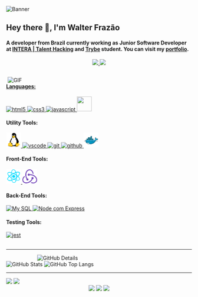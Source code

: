 ![Banner](https://res.cloudinary.com/superfolio/image/upload/v1620689979/68747470733a2f2f692e70696e696d672e636f6d2f6f726967696e616c732f63362f33332f63322f63363333633230656465383266306530636564376435373064626533613166332e676966_yjuh2s.gif)

## Hey there 👋, I'm Walter Frazão

#### A developer from Brazil currently working as Junior Software Developer at [INTERA | Talent Hacking](https://www.linkedin.com/company/byintera/mycompany/) and [Trybe](https://www.linkedin.com/school/betrybe/) student. You can visit my <a href="https://waltertnfc.github.io/portfolio/" target="_blank">portfolio</a>.
<div align="center">
  <a href="https://github.com/WalterTNFC">
  <img height="180em" src="https://github-readme-stats.vercel.app/api?username=WalterTNFC&show_icons=true&theme=dracula&include_all_commits=true&count_private=true"/>
  <img height="180em" src="https://github-readme-stats.vercel.app/api/top-langs/?username=WalterTNFC&layout=compact&langs_count=7&theme=dracula"/>
</div>

<!-- <div style="display: inline_block"><br> -->
<!--   <img align="center" alt="Rafa-Js" height="30" width="40" src="https://raw.githubusercontent.com/devicons/devicon/master/icons/javascript/javascript-plain.svg"> -->
<!--   <img align="center" alt="Rafa-Ts" height="30" width="40" src="https://raw.githubusercontent.com/devicons/devicon/master/icons/typescript/typescript-plain.svg"> -->
<!--   <img align="center" alt="Rafa-React" height="30" width="40" src="https://raw.githubusercontent.com/devicons/devicon/master/icons/react/react-original.svg"> -->
<!--   <img align="center" alt="Rafa-HTML" height="30" width="40" src="https://raw.githubusercontent.com/devicons/devicon/master/icons/html5/html5-original.svg"> -->
<!--   <img align="center" alt="Rafa-CSS" height="30" width="40" src="https://raw.githubusercontent.com/devicons/devicon/master/icons/css3/css3-original.svg"> -->
<!--   <img align="center" alt="Rafa-Python" height="30" width="40" src="https://raw.githubusercontent.com/devicons/devicon/master/icons/python/python-original.svg"> -->
<!--   <img align="center" alt="Rafa-Csharp" height="30" width="40" src="https://raw.githubusercontent.com/devicons/devicon/master/icons/csharp/csharp-original.svg">
  <img align="right" alt="Rafa-pic" height="150" style="border-radius:50px;" src="Downloads/image.png> -->
<!-- </div> -->
 
 ##
 
<!-- Programming Languages and Tools -->
<div>
<img align="right" alt="GIF" src="https://octodex.github.com/images/adventure-cat.png" width="500px"/>
<h4 align="left">Languages:</h4>

<p align="left">
 <!-- HTML -->
<a href="https://www.w3.org/html/" target="_blank"> <img src="https://raw.githubusercontent.com/ShahriarShafin/ShahriarShafin/main/Assets/html.gif" alt="html5" width="40" height="40"/> </a>
 <!-- CSS  -->
<a href="https://www.w3schools.com/css/" target="_blank"> <img src="https://raw.githubusercontent.com/ShahriarShafin/ShahriarShafin/main/Assets/css.gif" alt="css3" width="40" height="40"/> </a>
 <!-- JavaScript -->
<a href="https://devdocs.io/javascript/" target="_blank"> <img src="https://raw.githubusercontent.com/ShahriarShafin/ShahriarShafin/main/Assets/js.webp" alt="javascript" width="40" height="40"/> </a>
 <!-- TypeScript -->
<a href="https://www.typescriptlang.org" target="_blank"> <img src="https://external-content.duckduckgo.com/iu/?u=https%3A%2F%2Fraw.githubusercontent.com%2FCAST-Extend%2Fresources%2Fmaster%2Fcom.castsoftware.typescriptangular.png&f=1&nofb=1" width="40" height="40"/> </a>
</p>


<h4 align="left">Utility Tools:</h4>

<p align="left">
  <!-- Linux -->
<a href="https://www.linux.org/" target="_blank"> <img src="https://raw.githubusercontent.com/devicons/devicon/master/icons/linux/linux-original.svg" alt="linux" width="40" height="40"/> </a>
 <!-- VSCODE -->
 <a href="https://code.visualstudio.com/docs" target="_blank"> <img src="https://raw.githubusercontent.com/ShahriarShafin/ShahriarShafin/main/Assets/vscode.webp" alt="vscode" width="40" height="40"/> </a>
  <!-- GIT -->
 <a href="https://git-scm.com/doc" target="_blank"> <img src="https://github.com/shahriarshafin/shahriarshafin/blob/development/Assets/git.gif?raw=true" alt="git" width="50" height="40"/> </a>
 <!-- GITHUB -->
 <a href="https://github.com/" target="_blank"> <img src="https://raw.githubusercontent.com/ShahriarShafin/ShahriarShafin/main/Assets/github.webp" alt="github" width="40" height="40"/> </a>
 <!-- Docker -->
 <a href="https://docs.docker.com/engine/reference/commandline/docker/" target="_blank"> <img src="https://raw.githubusercontent.com/devicons/devicon/master/icons/docker/docker-original.svg" alt="Docker" width="40" height="40"/> </a>
</p>


<h4 align="left">Front-End Tools:</h4>

<p align="left">
 <!--REACT -->
<a href="https://reactjs.org/" target="_blank"> <img src="https://github.com/ProHatp/ProHatp/blob/main/source.gif" alt="react" width="40" height="40"/> </a>
 <!-- Redux  -->
 <a href="https://redux.js.org" target="_blank"> <img src="https://raw.githubusercontent.com/devicons/devicon/master/icons/redux/redux-original.svg" alt="redux" width="40" height="40"/> </a>
 <!--Next -->
<!-- <a href="https://nextjs.org" target="_blank"> <img src="https://pbs.twimg.com/profile_images/1468045715083509767/JrehsCpb_400x400.png" alt="Next" width="40" height="40"/> </a> -->
 <!-- Tailwind -->
<!-- <a href="https://tailwindcss.com" target="_blank"> <img src="https://external-content.duckduckgo.com/iu/?u=https%3A%2F%2Fimages.tute.io%2Ftute%2Ftopic%2Ftailwind-css.png&f=1&nofb=1" alt="tailwind" width="40" height="40"/> </a> -->
 <!-- Styled Component -->
<!--  <a href="https://styled-components.com" target="_blank"> <img src="https://avatars.githubusercontent.com/u/20658825?s=200&v=4" alt="styled component" width="40" height="40"/> </a> -->
 <!-- SASS -->
<!--  <a href="https://sass-lang.com/" target="_blank"> <img src="https://upload.wikimedia.org/wikipedia/commons/thumb/9/96/Sass_Logo_Color.svg/1280px-Sass_Logo_Color.svg.png" alt="git" width="40" height="40"/> </a> -->
</p>


<h4 align="left">Back-End Tools:</h4>

<p align="left">
 <!--MySQL -->
<a href="https://dev.mysql.com" target="_blank"> <img src="https://devtools.com.br/blog/wp-content/uploads/2013/06/MySQL-Logo.wine_.png" alt="My SQL" width="40" height="40"/> </a>
<!-- Express + Node -->
<a href="http://expressjs.com" target="_blank"> <img src="https://seeklogo.com/images/N/nodejs-logo-FBE122E377-seeklogo.com.png" alt="Node com Express" width="40" height="40"/> </a>
</p>

<h4 align="left">Testing Tools:</h4>

<p align="left">
 <!-- Jest -->
 <a href="https://jestjs.io" target="_blank"> <img src="https://www.vectorlogo.zone/logos/jestjsio/jestjsio-icon.svg" alt="jest" width="40" height="40"/> </a>
 <!-- Testing Library -->
<!--  <a href="https://testing-library.com" target="_blank"> <img src="https://avatars.githubusercontent.com/u/49996085?s=200&v=4" alt="Testing Library" width="40" height="40"/> </a> -->
</p>
 
</div>
  
 ##
  
 -----

<div>
<img align="right" alt="GitHub Details" width="420px" src="http://github-profile-summary-cards.vercel.app/api/cards/profile-details?username=WalterTNFC&theme=github_dark"/>
<!--- <img alt="GitHub Commits" width="200px" src="http://github-profile-summary-cards.vercel.app/api/cards/productive-time?username=joaopauloaramuni&theme=github_dark"/> -->
<img alt="GitHub Stats" width="200px" src="http://github-profile-summary-cards.vercel.app/api/cards/stats?username=WalterTNFC&theme=github_dark"/>
<img alt="GitHub Top Langs" width="200px" src="http://github-profile-summary-cards.vercel.app/api/cards/repos-per-language?username=WalterTNFC&theme=github_dark"/>
</div>

-----

<!-- <div>
<img align="right" alt="Spotify list" width="200px" height="260px" src="[https://spotify-recently-played-readme.vercel.app/api?user=s6tdpztplplqxdvj0tcg1lah3](https://spotify-recently-played-readme.vercel.app/api?user=s6tdpztplplqxdvj0tcg1lah3&width={width})"/>
<img align="right" alt="Spotify" width="200px" height="260px" src="https://spotify-github-profile.vercel.app/api/view?uid=s6tdpztplplqxdvj0tcg1lah3&cover_image=true&theme=default&show_offline=false&background_color=121212&bar_color=53b14f&bar_color_cover=false"/>
</div> -->
  
<div> 
<img src="https://spotify-github-profile.vercel.app/api/view?uid=s6tdpztplplqxdvj0tcg1lah3&cover_image=true&theme=default&show_offline=false&background_color=121212&bar_color=53b14f&bar_color_cover=false"/>
<!-- [![spotify-github-profile](https://spotify-github-profile.vercel.app/api/view?uid=s6tdpztplplqxdvj0tcg1lah3&cover_image=true&theme=default&show_offline=false&background_color=121212&bar_color=53b14f&bar_color_cover=false)](https://github.com/kittinan/spotify-github-profile) -->

<img src="https://spotify-recently-played-readme.vercel.app/api?user=s6tdpztplplqxdvj0tcg1lah3"/>
<!-- ![Alt text](https://spotify-recently-played-readme.vercel.app/api?user=s6tdpztplplqxdvj0tcg1lah3) -->

</div>
 
<div align="center"> 
  <a href="https://instagram.com/walterfrazao" target="_blank"><img src="https://img.shields.io/badge/-Instagram-%23E4405F?style=for-the-badge&logo=instagram&logoColor=white" target="_blank"></a>
<!--  <a href="https://discord.gg/wagxzStdcR" target="_blank"><img src="https://img.shields.io/badge/Discord-7289DA?style=for-the-badge&logo=discord&logoColor=white" target="_blank"></a>  -->
  <a href = "mailto:wtfrzao@gmail.com"><img src="https://img.shields.io/badge/-Gmail-%23333?style=for-the-badge&logo=gmail&logoColor=white" target="_blank"></a>
  <a href="https://www.linkedin.com/in/walter-tadeu-neves-da-costa/" target="_blank"><img src="https://img.shields.io/badge/-LinkedIn-%230077B5?style=for-the-badge&logo=linkedin&logoColor=white" target="_blank"></a> 

<!--   ![Snake animation](https://github.com/rafaballerini/rafaballerini/blob/output/github-contribution-grid-snake.svg) -->
 
</div>
